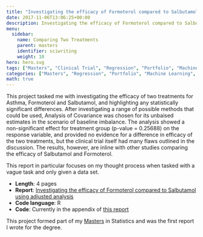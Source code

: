```yaml
---
title: "Investigating the efficacy of Formoterol compared to Salbutamol using adjusted analysis"
date: 2017-11-06T13:06:25+00:00
description: Investigating the efficacy of Formoterol compared to Salbutamol using adjusted analysis
menu:
  sidebar:
    name: Comparing Two Treatments
    parent: masters
    identifier: sciwriting
    weight: 10
hero: hero.svg
tags: ["Masters", "Clinical Trial", "Regression", "Portfolio", "Machine Learning", "Supervised", "R"]
categories: ["Masters", "Regression", "Portfolio", "Machine Learning", "Supervised", "R"]
math: true
---
```


This project tasked me with investigating the efficacy of two treatments for Asthma, Formoterol and Salbutamol, and highlighting any statistically significant differences. After investigating a range of possible methods that could be used, Analysis of Covariance was chosen for its unbaised estimates in the scenario of baseline imbalance. The analysis showed a non-significant effect for treatment group (p-value = 0.25688) on the response variable, and provided no evidence for a difference in efficacy of the two treatments, but the clinical trial itself had many flaws outlined in the discussion. The results, however, are inline with other studies comparing the efficacy of Salbutamol and Formoterol.

This report in particular focuses on my thought process when tasked with a vague task and only given a data set.


- **Length**: 4 pages
- **Report**: [Investigating the efficacy of Formoterol compared to Salbutamol using adjusted analysis](/files/Masters/Investigating%20the%20efficacy%20of%20Formoterol%20compared%20to%20Salbutamol%20using%20adjusted%20analysis.pdf)
- **Code language**: R
- **Code**: Currently in the appendix of [this report](/files/Masters/Investigating%20the%20efficacy%20of%20Formoterol%20compared%20to%20Salbutamol%20using%20adjusted%20analysis.pdf)

This project formed part of my [Masters](/posts/projects/masters/) in Statistics and was the first report I wrote for the degree.